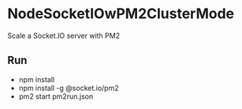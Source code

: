 # NodeSocketIOwPM2ClusterMode
Scale a Socket.IO server with PM2

## Run
- npm install 
- npm install -g @socket.io/pm2
- pm2 start pm2run.json 

